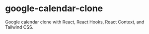 # google-calendar-clone
Google calendar clone with React, React Hooks, React Context, and Tailwind CSS.
